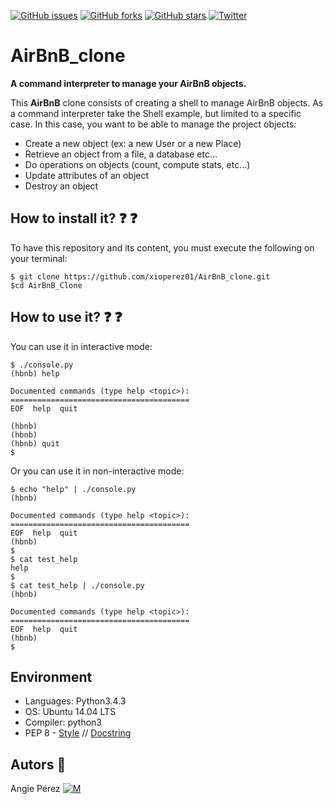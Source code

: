 [![GitHub issues](https://img.shields.io/github/issues/xioperez01/AirBnB_clone?style=plastic)](https://github.com/xioperez01/AirBnB_clone/issues)
[![GitHub forks](https://img.shields.io/github/forks/xioperez01/AirBnB_clone?color=orange&style=plastic)](https://github.com/xioperez01/AirBnB_clone/network)
[![GitHub stars](https://img.shields.io/github/stars/xioperez01/AirBnB_clone?color=violet&style=plastic)](https://github.com/xioperez01/AirBnB_clone/stargazers)
[![Twitter](https://img.shields.io/twitter/url?style=social)](https://twitter.com/intent/tweet?text=Wow:&url=https%3A%2F%2Fgithub.com%2Fxioperez01%2FAirBnB_clone)
# AirBnB_clone #
**A command interpreter to manage your AirBnB objects.**

This **AirBnB** clone consists of creating a shell to manage AirBnB objects.
As a command interpreter take the Shell example, but limited to a specific case. In this case, you want to be able to manage the project objects:
* Create a new object (ex: a new User or a new Place)
* Retrieve an object from a file, a database etc…
* Do operations on objects (count, compute stats, etc…)
* Update attributes of an object
* Destroy an object
## How to install it? :question: :question: ##
To have this repository and its content, you must execute the following on your terminal:
~~~
$ git clone https://github.com/xioperez01/AirBnB_clone.git
$cd AirBnB_Clone
~~~
## How to use it? :question: :question: ##
You can use it in interactive mode:
~~~
$ ./console.py
(hbnb) help

Documented commands (type help <topic>):
========================================
EOF  help  quit

(hbnb) 
(hbnb) 
(hbnb) quit
$
~~~
Or you can use it in non-interactive mode:
~~~
$ echo "help" | ./console.py
(hbnb)

Documented commands (type help <topic>):
========================================
EOF  help  quit
(hbnb) 
$
$ cat test_help
help
$
$ cat test_help | ./console.py
(hbnb)

Documented commands (type help <topic>):
========================================
EOF  help  quit
(hbnb) 
$
~~~
## Environment ##
* Languages: Python3.4.3
* OS: Ubuntu 14.04 LTS
* Compiler: python3
* PEP 8 - [Style](https://www.python.org/dev/peps/pep-0008/) // [Docstring](https://sphinxcontrib-napoleon.readthedocs.io/en/latest/example_google.html)
## Autors :ribbon: ##
 Angie Pérez [![M](https://upload.wikimedia.org/wikipedia/fr/thumb/c/c8/Twitter_Bird.svg/30px-Twitter_Bird.svg.png)](https://twitter.com/xiommyperez)


